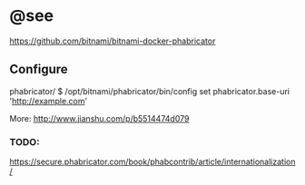 # @see

https://github.com/bitnami/bitnami-docker-phabricator

## Configure

phabricator/ $ /opt/bitnami/phabricator/bin/config set phabricator.base-uri 'http://example.com'

More: http://www.jianshu.com/p/b5514474d079

### TODO:

https://secure.phabricator.com/book/phabcontrib/article/internationalization/
